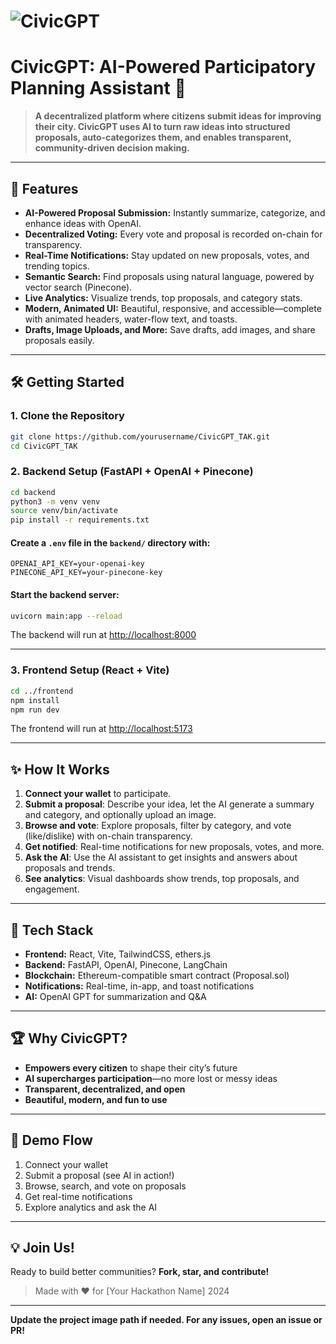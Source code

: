 # ![CivicGPT](frontend/src/assets/civicgpt-banner.png)

# CivicGPT: AI-Powered Participatory Planning Assistant 🚀

> **A decentralized platform where citizens submit ideas for improving their city. CivicGPT uses AI to turn raw ideas into structured proposals, auto-categorizes them, and enables transparent, community-driven decision making.**

---

## 🌟 Features
- **AI-Powered Proposal Submission:** Instantly summarize, categorize, and enhance ideas with OpenAI.
- **Decentralized Voting:** Every vote and proposal is recorded on-chain for transparency.
- **Real-Time Notifications:** Stay updated on new proposals, votes, and trending topics.
- **Semantic Search:** Find proposals using natural language, powered by vector search (Pinecone).
- **Live Analytics:** Visualize trends, top proposals, and category stats.
- **Modern, Animated UI:** Beautiful, responsive, and accessible—complete with animated headers, water-flow text, and toasts.
- **Drafts, Image Uploads, and More:** Save drafts, add images, and share proposals easily.

---

## 🛠️ Getting Started

### 1. Clone the Repository
```bash
git clone https://github.com/yourusername/CivicGPT_TAK.git
cd CivicGPT_TAK
```

### 2. Backend Setup (FastAPI + OpenAI + Pinecone)

```bash
cd backend
python3 -m venv venv
source venv/bin/activate
pip install -r requirements.txt
```

#### Create a `.env` file in the `backend/` directory with:
```
OPENAI_API_KEY=your-openai-key
PINECONE_API_KEY=your-pinecone-key
```

#### Start the backend server:
```bash
uvicorn main:app --reload
```

The backend will run at [http://localhost:8000](http://localhost:8000)

---

### 3. Frontend Setup (React + Vite)

```bash
cd ../frontend
npm install
npm run dev
```

The frontend will run at [http://localhost:5173](http://localhost:5173)

---

## ✨ How It Works

1. **Connect your wallet** to participate.
2. **Submit a proposal**: Describe your idea, let the AI generate a summary and category, and optionally upload an image.
3. **Browse and vote**: Explore proposals, filter by category, and vote (like/dislike) with on-chain transparency.
4. **Get notified**: Real-time notifications for new proposals, votes, and more.
5. **Ask the AI**: Use the AI assistant to get insights and answers about proposals and trends.
6. **See analytics**: Visual dashboards show trends, top proposals, and engagement.

---

## 🤖 Tech Stack
- **Frontend:** React, Vite, TailwindCSS, ethers.js
- **Backend:** FastAPI, OpenAI, Pinecone, LangChain
- **Blockchain:** Ethereum-compatible smart contract (Proposal.sol)
- **Notifications:** Real-time, in-app, and toast notifications
- **AI:** OpenAI GPT for summarization and Q&A

---

## 🏆 Why CivicGPT?
- **Empowers every citizen** to shape their city’s future
- **AI supercharges participation**—no more lost or messy ideas
- **Transparent, decentralized, and open**
- **Beautiful, modern, and fun to use**

---

## 📸 Demo Flow
1. Connect your wallet
2. Submit a proposal (see AI in action!)
3. Browse, search, and vote on proposals
4. Get real-time notifications
5. Explore analytics and ask the AI

---

## 💡 Join Us!
Ready to build better communities? **Fork, star, and contribute!**

> Made with ❤️ for [Your Hackathon Name] 2024

---

**Update the project image path if needed. For any issues, open an issue or PR!**
